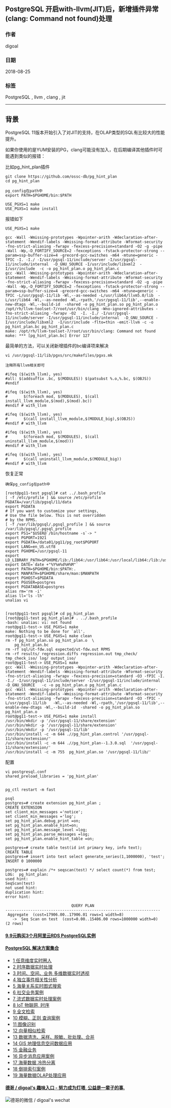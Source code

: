 ## PostgreSQL 开启with-llvm(JIT)后，新增插件异常(clang: Command not found)处理  
                                                           
### 作者                                                           
digoal                                                           
                                                           
### 日期                                                           
2018-08-25                                                         
                                                           
### 标签                                                           
PostgreSQL , llvm , clang , jit    
                                                           
----                                                           
                                                           
## 背景    
PostgreSQL 11版本开始引入了对JIT的支持，在OLAP类型的SQL有比较大的性能提升。  
  
如果你使用的是YUM安装的PG，clang可能没有加入，在后期编译其他插件时可能遇到类似的报错：  
  
  
比如pg_hint_plan插件  
  
```
git clone https://github.com/ossc-db/pg_hint_plan
cd pg_hint_plan

pg_config在path中
export PATH=$PGHOME/bin:$PATH

USE_PGXS=1 make
USE_PGXS=1 make install
```
  
报错如下  
  
```  
USE_PGXS=1 make  

gcc -Wall -Wmissing-prototypes -Wpointer-arith -Wdeclaration-after-statement -Wendif-labels -Wmissing-format-attribute -Wformat-security -fno-strict-aliasing -fwrapv -fexcess-precision=standard -O2 -g -pipe -Wall -Wp,-D_FORTIFY_SOURCE=2 -fexceptions -fstack-protector-strong --param=ssp-buffer-size=4 -grecord-gcc-switches -m64 -mtune=generic -fPIC -I. -I./ -I/usr/pgsql-11/include/server -I/usr/pgsql-11/include/internal  -D_GNU_SOURCE -I/usr/include/libxml2  -I/usr/include  -c -o pg_hint_plan.o pg_hint_plan.c  
gcc -Wall -Wmissing-prototypes -Wpointer-arith -Wdeclaration-after-statement -Wendif-labels -Wmissing-format-attribute -Wformat-security -fno-strict-aliasing -fwrapv -fexcess-precision=standard -O2 -g -pipe -Wall -Wp,-D_FORTIFY_SOURCE=2 -fexceptions -fstack-protector-strong --param=ssp-buffer-size=4 -grecord-gcc-switches -m64 -mtune=generic -fPIC -L/usr/pgsql-11/lib -Wl,--as-needed -L/usr/lib64/llvm5.0/lib  -L/usr/lib64 -Wl,--as-needed -Wl,-rpath,'/usr/pgsql-11/lib',--enable-new-dtags -Wl,--build-id  -shared -o pg_hint_plan.so pg_hint_plan.o  
/opt/rh/llvm-toolset-7/root/usr/bin/clang -Wno-ignored-attributes -fno-strict-aliasing -fwrapv -O2  -I. -I./ -I/usr/pgsql-11/include/server -I/usr/pgsql-11/include/internal  -D_GNU_SOURCE -I/usr/include/libxml2  -I/usr/include -flto=thin -emit-llvm -c -o pg_hint_plan.bc pg_hint_plan.c  
make: /opt/rh/llvm-toolset-7/root/usr/bin/clang: Command not found  
make: *** [pg_hint_plan.bc] Error 127  
```  
  
最简单的方法，可以关闭新增插件的bc编译项来解决  
  
```  
vi /usr/pgsql-11/lib/pgxs/src/makefiles/pgxs.mk  
  
注释所有llvm相关即可  

#ifeq ($(with_llvm), yes)
#all: $(addsuffix .bc, $(MODULES)) $(patsubst %.o,%.bc, $(OBJS))
#endif

#ifeq ($(with_llvm), yes)
#       $(foreach mod, $(MODULES), $(call install_llvm_module,$(mod),$(mod).bc))
#endif # with_llvm

#ifeq ($(with_llvm), yes)
#       $(call install_llvm_module,$(MODULE_big),$(OBJS))
#endif # with_llvm

#ifeq ($(with_llvm), yes)
#       $(foreach mod, $(MODULES), $(call uninstall_llvm_module,$(mod)))
#endif # with_llvm

#ifeq ($(with_llvm), yes)
#       $(call uninstall_llvm_module,$(MODULE_big))
#endif # with_llvm
```  
  
恢复正常  
  
```
确保pg_config在path中

[root@pg11-test pgsql]# cat ../.bash_profile 
[ -f /etc/profile ] && source /etc/profile
PGDATA=/var/lib/pgsql/11/data
export PGDATA
# If you want to customize your settings,
# Use the file below. This is not overridden
# by the RPMS.
[ -f /var/lib/pgsql/.pgsql_profile ] && source /var/lib/pgsql/.pgsql_profile
export PS1="$USER@`/bin/hostname -s`-> "    
export PGPORT=1921    
export PGDATA=/data01/pg11/pg_root$PGPORT    
export LANG=en_US.utf8    
export PGHOME=/usr/pgsql-11  
export LD_LIBRARY_PATH=$PGHOME/lib:/lib64:/usr/lib64:/usr/local/lib64:/lib:/usr/lib:/usr/local/lib:$LD_LIBRARY_PATH    
export DATE=`date +"%Y%m%d%H%M"`  
export PATH=$PGHOME/bin:$PATH:.    
export MANPATH=$PGHOME/share/man:$MANPATH    
export PGHOST=$PGDATA    
export PGUSER=postgres    
export PGDATABASE=postgres    
alias rm='rm -i'    
alias ll='ls -lh'    
unalias vi  


[root@pg11-test pgsql]# cd pg_hint_plan
[root@pg11-test pg_hint_plan]# . ../.bash_profile 
-bash: unalias: vi: not found
root@pg11-test-> USE_PGXS=1 make
make: Nothing to be done for `all'.
root@pg11-test-> USE_PGXS=1 make clean
rm -f pg_hint_plan.so pg_hint_plan.o  \
    pg_hint_plan.bc
rm -rf sql/ut-fdw.sql expected/ut-fdw.out RPMS
rm -rf results/ regression.diffs regression.out tmp_check/ tmp_check_iso/ log/ output_iso/
root@pg11-test-> USE_PGXS=1 make 
gcc -Wall -Wmissing-prototypes -Wpointer-arith -Wdeclaration-after-statement -Wendif-labels -Wmissing-format-attribute -Wformat-security -fno-strict-aliasing -fwrapv -fexcess-precision=standard -O3 -fPIC -I. -I./ -I/usr/pgsql-11/include/server -I/usr/pgsql-11/include/internal  -D_GNU_SOURCE   -c -o pg_hint_plan.o pg_hint_plan.c
gcc -Wall -Wmissing-prototypes -Wpointer-arith -Wdeclaration-after-statement -Wendif-labels -Wmissing-format-attribute -Wformat-security -fno-strict-aliasing -fwrapv -fexcess-precision=standard -O3 -fPIC -L/usr/pgsql-11/lib   -Wl,--as-needed -Wl,-rpath,'/usr/pgsql-11/lib',--enable-new-dtags -Wl,--build-id  -shared -o pg_hint_plan.so pg_hint_plan.o
root@pg11-test-> USE_PGXS=1 make install
/usr/bin/mkdir -p '/usr/pgsql-11/share/extension'
/usr/bin/mkdir -p '/usr/pgsql-11/share/extension'
/usr/bin/mkdir -p '/usr/pgsql-11/lib'
/usr/bin/install -c -m 644 .//pg_hint_plan.control '/usr/pgsql-11/share/extension/'
/usr/bin/install -c -m 644 .//pg_hint_plan--1.3.0.sql  '/usr/pgsql-11/share/extension/'
/usr/bin/install -c -m 755  pg_hint_plan.so '/usr/pgsql-11/lib/'
```
  
配置    
  
```
vi postgresql.conf
shared_preload_libraries = 'pg_hint_plan' 


pg_ctl restart -m fast
```
  
```
psql
postgres=# create extension pg_hint_plan ;  
CREATE EXTENSION  
set client_min_messages ='notice';  
set client_min_messages ='log';  
set pg_hint_plan.debug_print =on;  
set pg_hint_plan.enable_hint=on;  
set pg_hint_plan.message_level =log;  
set pg_hint_plan.parse_messages =log;  
set pg_hint_plan.enable_hint_table =on;  
  
postgres=# create table test(id int primary key, info text);  
CREATE TABLE  
postgres=# insert into test select generate_series(1,1000000), 'test';  
INSERT 0 1000000  
  
postgres=# explain /*+ seqscan(test) */ select count(*) from test;  
LOG:  pg_hint_plan:  
used hint:  
SeqScan(test)  
not used hint:  
duplication hint:  
error hint:  
  
                             QUERY PLAN                               
--------------------------------------------------------------------  
 Aggregate  (cost=17906.00..17906.01 rows=1 width=8)  
   ->  Seq Scan on test  (cost=0.00..15406.00 rows=1000000 width=0)  
(2 rows)  
```
    
  
  
  
  
  
  
  
  
  
  
  
  
  
  
  
  
  
  
  
  
  
  
  
  
  
  
  
  
  
  
  
  
  
  
  
  
  
  
  
  
  
  
  
  
  
#### [9.9元购买3个月阿里云RDS PostgreSQL实例](https://www.aliyun.com/database/postgresqlactivity "57258f76c37864c6e6d23383d05714ea")
  
  
#### [PostgreSQL 解决方案集合](https://yq.aliyun.com/topic/118 "40cff096e9ed7122c512b35d8561d9c8")
- [1 任意维度实时圈人](https://yq.aliyun.com/topic/118 "40cff096e9ed7122c512b35d8561d9c8")
- [2 时序数据实时处理](https://yq.aliyun.com/topic/118 "40cff096e9ed7122c512b35d8561d9c8")
- [3 时间、空间、业务 多维数据实时透视](https://yq.aliyun.com/topic/118 "40cff096e9ed7122c512b35d8561d9c8")
- [4 独立事件相关性分析](https://yq.aliyun.com/topic/118 "40cff096e9ed7122c512b35d8561d9c8")
- [5 海量关系实时图式搜索](https://yq.aliyun.com/topic/118 "40cff096e9ed7122c512b35d8561d9c8")
- [6 社交业务案例](https://yq.aliyun.com/topic/118 "40cff096e9ed7122c512b35d8561d9c8")
- [7 流式数据实时处理案例](https://yq.aliyun.com/topic/118 "40cff096e9ed7122c512b35d8561d9c8")
- [8 IoT 物联网, 时序](https://yq.aliyun.com/topic/118 "40cff096e9ed7122c512b35d8561d9c8")
- [9 全文检索](https://yq.aliyun.com/topic/118 "40cff096e9ed7122c512b35d8561d9c8")
- [10 模糊、正则 查询案例](https://yq.aliyun.com/topic/118 "40cff096e9ed7122c512b35d8561d9c8")
- [11 图像识别](https://yq.aliyun.com/topic/118 "40cff096e9ed7122c512b35d8561d9c8")
- [12 向量相似检索](https://yq.aliyun.com/topic/118 "40cff096e9ed7122c512b35d8561d9c8")
- [13 数据清洗、采样、脱敏、批处理、合并](https://yq.aliyun.com/topic/118 "40cff096e9ed7122c512b35d8561d9c8")
- [14 GIS 地理信息空间数据应用](https://yq.aliyun.com/topic/118 "40cff096e9ed7122c512b35d8561d9c8")
- [15 金融业务](https://yq.aliyun.com/topic/118 "40cff096e9ed7122c512b35d8561d9c8")
- [16 异步消息应用案例](https://yq.aliyun.com/topic/118 "40cff096e9ed7122c512b35d8561d9c8")
- [17 海量数据 冷热分离](https://yq.aliyun.com/topic/118 "40cff096e9ed7122c512b35d8561d9c8")
- [18 倒排索引案例](https://yq.aliyun.com/topic/118 "40cff096e9ed7122c512b35d8561d9c8")
- [19 海量数据OLAP处理应用](https://yq.aliyun.com/topic/118 "40cff096e9ed7122c512b35d8561d9c8")
  
  
#### [德哥 / digoal's 趣味入口 - 努力成为灯塔, 公益是一辈子的事.](https://github.com/digoal/blog/blob/master/README.md "22709685feb7cab07d30f30387f0a9ae")
  
  
![德哥的微信 / digoal's wechat](../pic/digoal_weixin.jpg "f7ad92eeba24523fd47a6e1a0e691b59")
  

